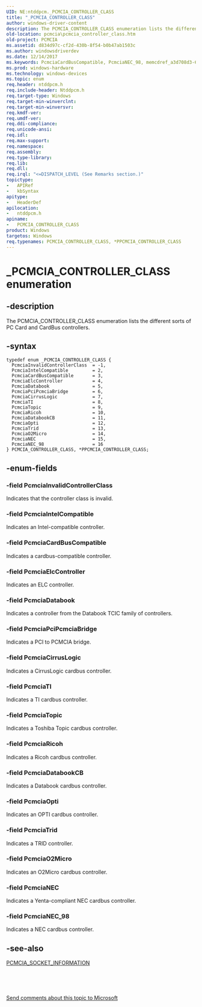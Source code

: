 ```yaml
---
UID: NE:ntddpcm._PCMCIA_CONTROLLER_CLASS
title: "_PCMCIA_CONTROLLER_CLASS"
author: windows-driver-content
description: The PCMCIA_CONTROLLER_CLASS enumeration lists the different sorts of PC Card and CardBus controllers.
old-location: pcmcia\pcmcia_controller_class.htm
old-project: PCMCIA
ms.assetid: d834d97c-cf2d-430b-8f54-b0b47ab1503c
ms.author: windowsdriverdev
ms.date: 12/14/2017
ms.keywords: PcmciaCardBusCompatible, PcmciaNEC_98, memcdref_a3d708d3-6fa4-4edd-af5d-1513c8da5a9b.xml, PcmciaRicoh, PcmciaTrid, PcmciaNEC, _PCMCIA_CONTROLLER_CLASS, ntddpcm/PcmciaPciPcmciaBridge, ntddpcm/PcmciaCardBusCompatible, PPCMCIA_CONTROLLER_CLASS enumeration pointer [Buses], ntddpcm/PcmciaCirrusLogic, ntddpcm/PcmciaO2Micro, ntddpcm/PcmciaNEC_98, PcmciaInvalidControllerClass, ntddpcm/PcmciaOpti, PcmciaDatabookCB, PcmciaTI, ntddpcm/PcmciaRicoh, ntddpcm/PcmciaDatabookCB, PcmciaIntelCompatible, PcmciaOpti, PcmciaTopic, ntddpcm/PcmciaTopic, ntddpcm/PcmciaElcController, ntddpcm/PcmciaInvalidControllerClass, PCMCIA_CONTROLLER_CLASS, ntddpcm/PPCMCIA_CONTROLLER_CLASS, *PPCMCIA_CONTROLLER_CLASS, PcmciaPciPcmciaBridge, ntddpcm/PCMCIA_CONTROLLER_CLASS, PcmciaDatabook, PCMCIA_CONTROLLER_CLASS enumeration [Buses], PcmciaO2Micro, ntddpcm/PcmciaTI, ntddpcm/PcmciaTrid, ntddpcm/PcmciaIntelCompatible, ntddpcm/PcmciaDatabook, ntddpcm/PcmciaNEC, PPCMCIA_CONTROLLER_CLASS, PCMCIA.pcmcia_controller_class, PcmciaCirrusLogic, PcmciaElcController
ms.prod: windows-hardware
ms.technology: windows-devices
ms.topic: enum
req.header: ntddpcm.h
req.include-header: Ntddpcm.h
req.target-type: Windows
req.target-min-winverclnt: 
req.target-min-winversvr: 
req.kmdf-ver: 
req.umdf-ver: 
req.ddi-compliance: 
req.unicode-ansi: 
req.idl: 
req.max-support: 
req.namespace: 
req.assembly: 
req.type-library: 
req.lib: 
req.dll: 
req.irql: "<=DISPATCH_LEVEL (See Remarks section.)"
topictype:
-	APIRef
-	kbSyntax
apitype:
-	HeaderDef
apilocation:
-	ntddpcm.h
apiname:
-	PCMCIA_CONTROLLER_CLASS
product: Windows
targetos: Windows
req.typenames: PCMCIA_CONTROLLER_CLASS, *PPCMCIA_CONTROLLER_CLASS
---
```


# _PCMCIA_CONTROLLER_CLASS enumeration


## -description


The PCMCIA_CONTROLLER_CLASS enumeration lists the different sorts of PC Card and CardBus controllers.


## -syntax


````
typedef enum _PCMCIA_CONTROLLER_CLASS { 
  PcmciaInvalidControllerClass  = -1,
  PcmciaIntelCompatible         = 2,
  PcmciaCardBusCompatible       = 3,
  PcmciaElcController           = 4,
  PcmciaDatabook                = 5,
  PcmciaPciPcmciaBridge         = 6,
  PcmciaCirrusLogic             = 7,
  PcmciaTI                      = 8,
  PcmciaTopic                   = 9,
  PcmciaRicoh                   = 10,
  PcmciaDatabookCB              = 11,
  PcmciaOpti                    = 12,
  PcmciaTrid                    = 13,
  PcmciaO2Micro                 = 14,
  PcmciaNEC                     = 15,
  PcmciaNEC_98                  = 16
} PCMCIA_CONTROLLER_CLASS, *PPCMCIA_CONTROLLER_CLASS;
````


## -enum-fields




### -field PcmciaInvalidControllerClass

Indicates that the controller class is invalid. 


### -field PcmciaIntelCompatible

Indicates an Intel-compatible controller. 


### -field PcmciaCardBusCompatible

Indicates a cardbus-compatible controller. 


### -field PcmciaElcController

Indicates an ELC controller. 


### -field PcmciaDatabook

Indicates a controller from the Databook TCIC family of controllers. 


### -field PcmciaPciPcmciaBridge

Indicates a PCI to PCMCIA bridge. 


### -field PcmciaCirrusLogic

Indicates a CirrusLogic cardbus controller. 


### -field PcmciaTI

Indicates a TI cardbus controller. 


### -field PcmciaTopic

Indicates a Toshiba Topic cardbus controller. 


### -field PcmciaRicoh

Indicates a Ricoh cardbus controller. 


### -field PcmciaDatabookCB

Indicates a Databook cardbus controller. 


### -field PcmciaOpti

Indicates an OPTI cardbus controller. 


### -field PcmciaTrid

Indicates a TRID controller. 


### -field PcmciaO2Micro

Indicates an O2Micro cardbus controller. 


### -field PcmciaNEC

Indicates a Yenta-compliant NEC cardbus controller. 


### -field PcmciaNEC_98

Indicates a NEC cardbus controller.


## -see-also

<a href="https://msdn.microsoft.com/library/windows/hardware/ff537612">PCMCIA_SOCKET_INFORMATION</a>



 

 

<a href="mailto:wsddocfb@microsoft.com?subject=Documentation%20feedback [PCMCIA\buses]:%20PCMCIA_CONTROLLER_CLASS enumeration%20 RELEASE:%20(12/14/2017)&amp;body=%0A%0APRIVACY STATEMENT%0A%0AWe use your feedback to improve the documentation. We don't use your email address for any other purpose, and we'll remove your email address from our system after the issue that you're reporting is fixed. While we're working to fix this issue, we might send you an email message to ask for more info. Later, we might also send you an email message to let you know that we've addressed your feedback.%0A%0AFor more info about Microsoft's privacy policy, see http://privacy.microsoft.com/en-us/default.aspx." title="Send comments about this topic to Microsoft">Send comments about this topic to Microsoft</a>

